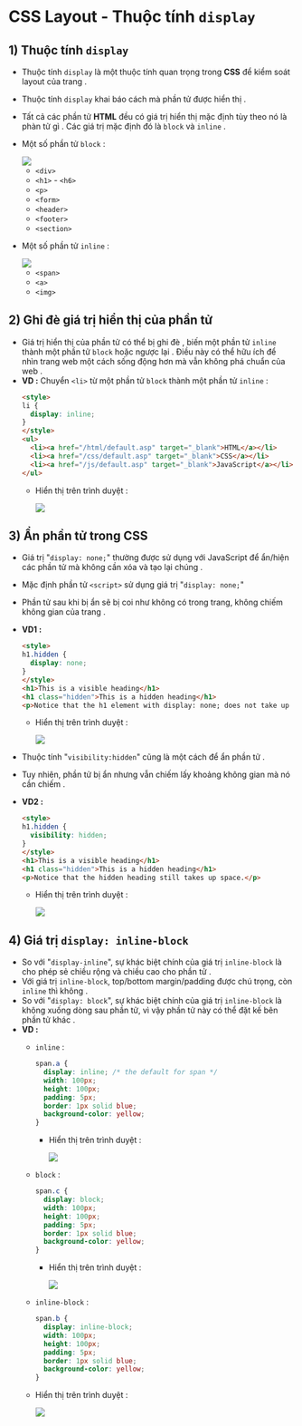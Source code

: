 # CSS Layout - Thuộc tính `display`
## **1) Thuộc tính `display`**
- Thuộc tính `display` là một thuộc tính quan trọng trong **CSS** để kiểm soát layout của trang .
- Thuộc tính `display` khai báo cách mà phần tử được hiển thị .
- Tất cả các phần tử **HTML** đều có giá trị hiển thị mặc định tùy theo nó là phàn tử gì . Các giá trị mặc định đó là `block` và `inline` .
- Một số phần tử `block` :

    <img src=https://i.imgur.com/VZE4fiz.png>

    - `<div>`
    - `<h1>` - `<h6>`
    - `<p>`
    - `<form>`
    - `<header>`
    - `<footer>`
    - `<section>`

- Một số phần tử `inline` :

    <img src=https://i.imgur.com/td8nV8y.png>

    - `<span>`
    - `<a>`
    - `<img>`
## **2) Ghi đè giá trị hiển thị của phần tử**
- Giá trị hiển thị của phần tử có thể bị ghi đè , biến một phần tử `inline` thành một phần tử `block` hoặc ngược lại . Điều này có thể hữu ích để nhìn trang web một cách sống động hơn mà vẫn không phá chuẩn của web .
- **VD :** Chuyển `<li>` từ một phần tử `block` thành một phần tử `inline` :
    ```html
    <style>
    li {
      display: inline;
    }
    </style>
    <ul>
      <li><a href="/html/default.asp" target="_blank">HTML</a></li>
      <li><a href="/css/default.asp" target="_blank">CSS</a></li>
      <li><a href="/js/default.asp" target="_blank">JavaScript</a></li>
    </ul>
    ```
    - Hiển thị trên trình duyệt :

        <img src=https://i.imgur.com/4aN239N.png>

## **3) Ẩn phần tử trong CSS**
- Giá trị "`display: none;`" thường được sử dụng với JavaScript để ẩn/hiện các phần tử mà không cần xóa và tạo lại chúng .
- Mặc định phần tử `<script>` sử dụng giá trị "`display: none;`"
- Phần tử sau khi bị ẩn sẽ bị coi như không có trong trang, không chiếm không gian của trang .
- **VD1 :**
    ```html
    <style>
    h1.hidden {
      display: none;
    }
    </style>
    <h1>This is a visible heading</h1>
    <h1 class="hidden">This is a hidden heading</h1>
    <p>Notice that the h1 element with display: none; does not take up any space.</p>
    ```
    - Hiển thị trên trình duyệt :

        <img src=https://i.imgur.com/kuEx8Yo.png>

- Thuộc tính "`visibility:hidden`" cũng là một cách để ẩn phần tử .
- Tuy nhiên, phần tử bị ẩn nhưng vẫn chiếm lấy khoảng không gian mà nó cần chiếm .
- **VD2 :**
    ```html
    <style>
    h1.hidden {
      visibility: hidden;
    }
    </style>
    <h1>This is a visible heading</h1>
    <h1 class="hidden">This is a hidden heading</h1>
    <p>Notice that the hidden heading still takes up space.</p>
    ```
    - Hiển thị trên trình duyệt :   

        <img src=https://i.imgur.com/hhlQ8W3.png>

## **4) Giá trị `display: inline-block`**
- So với "`display-inline`", sự khác biệt chính của giá trị `inline-block` là cho phép sẻ chiều rộng và chiều cao cho phần tử .
- Với giá trị `inline-block`, top/bottom margin/padding được chú trọng, còn `inline` thì không .
- So với "`display: block`", sự khác biệt chính của giá trị `inline-block` là không xuống dòng sau phần tử, vì vậy phần tử này có thể đặt kế bên phần tử khác .
- **VD :**
    - `inline` :
      ```css
      span.a {
        display: inline; /* the default for span */
        width: 100px;
        height: 100px;
        padding: 5px;
        border: 1px solid blue;  
        background-color: yellow; 
      }
      ```
      - Hiển thị trên trình duyệt :

        <img src=https://i.imgur.com/p71dB6p.png>

    - `block` :
        ```css
        span.c {
          display: block;
          width: 100px;
          height: 100px;
          padding: 5px;
          border: 1px solid blue;    
          background-color: yellow; 
        }
        ```
        - Hiển thị trên trình duyệt :

          <img src=https://i.imgur.com/33eCn5T.png>

    - `inline-block` :
      ```css
      span.b {
        display: inline-block;
        width: 100px;
        height: 100px;
        padding: 5px;
        border: 1px solid blue;    
        background-color: yellow; 
      }
      ```
    - Hiển thị trên trình duyệt :

      <img src=https://i.imgur.com/hEz1JFu.png>
